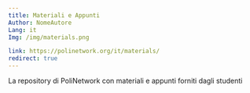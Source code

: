 ```yaml
---
title: Materiali e Appunti
Author: NomeAutore
Lang: it
Img: /img/materials.png

link: https://polinetwork.org/it/materials/
redirect: true
---
```

La repository di PoliNetwork con materiali e appunti forniti dagli studenti
